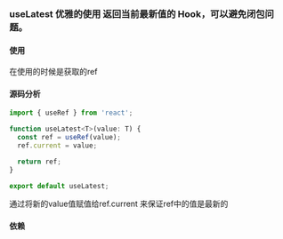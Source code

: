 ### useLatest 优雅的使用 返回当前最新值的 Hook，可以避免闭包问题。

#### 使用
在使用的时候是获取的ref
#### 源码分析
```javascript
import { useRef } from 'react';

function useLatest<T>(value: T) {
  const ref = useRef(value);
  ref.current = value;

  return ref;
}

export default useLatest;

```
通过将新的value值赋值给ref.current 来保证ref中的值是最新的


#### 依赖



